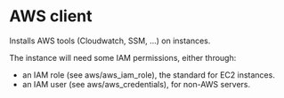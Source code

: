 # AWS client

Installs AWS tools (Cloudwatch, SSM, ...) on instances.

The instance will need some IAM permissions, either through:

- an IAM role (see aws/aws_iam_role), the standard for EC2 instances.
- an IAM user (see aws/aws_credentials), for non-AWS servers.

<!--TOC-->
<!--ENDTOC-->

<!--ROLEVARS-->
<!--ENDROLEVARS-->
